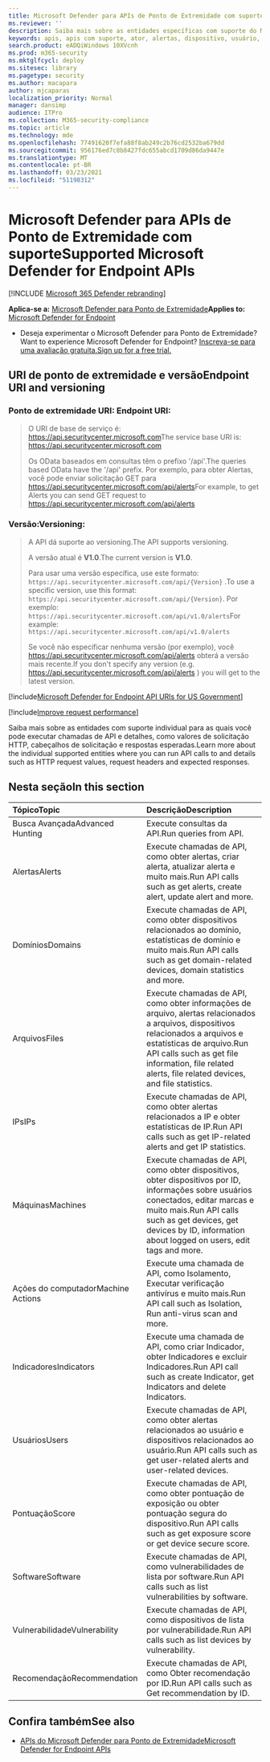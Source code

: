 ```yaml
---
title: Microsoft Defender para APIs de Ponto de Extremidade com suporte
ms.reviewer: ''
description: Saiba mais sobre as entidades específicas com suporte do Microsoft Defender para Endpoint para as quais você pode criar chamadas de API.
keywords: apis, apis com suporte, ator, alertas, dispositivo, usuário, domínio, ip, arquivo, consultas avançadas, busca avançada
search.product: eADQiWindows 10XVcnh
ms.prod: m365-security
ms.mktglfcycl: deploy
ms.sitesec: library
ms.pagetype: security
ms.author: macapara
author: mjcaparas
localization_priority: Normal
manager: dansimp
audience: ITPro
ms.collection: M365-security-compliance
ms.topic: article
ms.technology: mde
ms.openlocfilehash: 77491620f7efa88f8ab249c2b76cd2532ba679dd
ms.sourcegitcommit: 956176ed7c8b8427fdc655abcd1709d86da9447e
ms.translationtype: MT
ms.contentlocale: pt-BR
ms.lasthandoff: 03/23/2021
ms.locfileid: "51198312"
---
```

# <a name="supported-microsoft-defender-for-endpoint-apis"></a><span data-ttu-id="4bc0d-104">Microsoft Defender para APIs de Ponto de Extremidade com suporte</span><span class="sxs-lookup"><span data-stu-id="4bc0d-104">Supported Microsoft Defender for Endpoint APIs</span></span>

[!INCLUDE [Microsoft 365 Defender rebranding](../../includes/microsoft-defender.md)]


<span data-ttu-id="4bc0d-105">**Aplica-se a:** [Microsoft Defender para Ponto de Extremidade](https://go.microsoft.com/fwlink/?linkid=2154037)</span><span class="sxs-lookup"><span data-stu-id="4bc0d-105">**Applies to:** [Microsoft Defender for Endpoint](https://go.microsoft.com/fwlink/?linkid=2154037)</span></span>

- <span data-ttu-id="4bc0d-106">Deseja experimentar o Microsoft Defender para Ponto de Extremidade?</span><span class="sxs-lookup"><span data-stu-id="4bc0d-106">Want to experience Microsoft Defender for Endpoint?</span></span> [<span data-ttu-id="4bc0d-107">Inscreva-se para uma avaliação gratuita.</span><span class="sxs-lookup"><span data-stu-id="4bc0d-107">Sign up for a free trial.</span></span>](https://www.microsoft.com/microsoft-365/windows/microsoft-defender-atp?ocid=docs-wdatp-exposedapis-abovefoldlink) 

## <a name="endpoint-uri-and-versioning"></a><span data-ttu-id="4bc0d-108">URI de ponto de extremidade e versão</span><span class="sxs-lookup"><span data-stu-id="4bc0d-108">Endpoint URI and versioning</span></span>

### <a name="endpoint-uri"></a><span data-ttu-id="4bc0d-109">Ponto de extremidade URI:            </span><span class="sxs-lookup"><span data-stu-id="4bc0d-109">Endpoint URI:</span></span>

> <span data-ttu-id="4bc0d-110">O URI de base de serviço é: https://api.securitycenter.microsoft.com</span><span class="sxs-lookup"><span data-stu-id="4bc0d-110">The service base URI is: https://api.securitycenter.microsoft.com</span></span>
> 
> <span data-ttu-id="4bc0d-111">Os OData baseados em consultas têm o prefixo '/api'.</span><span class="sxs-lookup"><span data-stu-id="4bc0d-111">The queries based OData have the '/api' prefix.</span></span> <span data-ttu-id="4bc0d-112">Por exemplo, para obter Alertas, você pode enviar solicitação GET para https://api.securitycenter.microsoft.com/api/alerts</span><span class="sxs-lookup"><span data-stu-id="4bc0d-112">For example, to get Alerts you can send GET request to https://api.securitycenter.microsoft.com/api/alerts</span></span>

### <a name="versioning"></a><span data-ttu-id="4bc0d-113">Versão:</span><span class="sxs-lookup"><span data-stu-id="4bc0d-113">Versioning:</span></span>

> <span data-ttu-id="4bc0d-114">A API dá suporte ao versioning.</span><span class="sxs-lookup"><span data-stu-id="4bc0d-114">The API supports versioning.</span></span>
> 
> <span data-ttu-id="4bc0d-115">A versão atual é **V1.0**.</span><span class="sxs-lookup"><span data-stu-id="4bc0d-115">The current version is **V1.0**.</span></span>
> 
> <span data-ttu-id="4bc0d-116">Para usar uma versão específica, use este formato: `https://api.securitycenter.microsoft.com/api/{Version}` .</span><span class="sxs-lookup"><span data-stu-id="4bc0d-116">To use a specific version, use this format: `https://api.securitycenter.microsoft.com/api/{Version}`.</span></span> <span data-ttu-id="4bc0d-117">Por exemplo: `https://api.securitycenter.microsoft.com/api/v1.0/alerts`</span><span class="sxs-lookup"><span data-stu-id="4bc0d-117">For example: `https://api.securitycenter.microsoft.com/api/v1.0/alerts`</span></span>
> 
> <span data-ttu-id="4bc0d-118">Se você não especificar nenhuma versão (por exemplo), você https://api.securitycenter.microsoft.com/api/alerts obterá a versão mais recente.</span><span class="sxs-lookup"><span data-stu-id="4bc0d-118">If you don't specify any version (e.g. https://api.securitycenter.microsoft.com/api/alerts ) you will get to the latest version.</span></span>


[!include[Microsoft Defender for Endpoint API URIs for US Government](../../includes/microsoft-defender-api-usgov.md)]

[!include[Improve request performance](../../includes/improve-request-performance.md)]


<span data-ttu-id="4bc0d-119">Saiba mais sobre as entidades com suporte individual para as quais você pode executar chamadas de API e detalhes, como valores de solicitação HTTP, cabeçalhos de solicitação e respostas esperadas.</span><span class="sxs-lookup"><span data-stu-id="4bc0d-119">Learn more about the individual supported entities where you can run API calls to and details such as HTTP request values, request headers and expected responses.</span></span>

## <a name="in-this-section"></a><span data-ttu-id="4bc0d-120">Nesta seção</span><span class="sxs-lookup"><span data-stu-id="4bc0d-120">In this section</span></span>

<span data-ttu-id="4bc0d-121">Tópico</span><span class="sxs-lookup"><span data-stu-id="4bc0d-121">Topic</span></span> | <span data-ttu-id="4bc0d-122">Descrição</span><span class="sxs-lookup"><span data-stu-id="4bc0d-122">Description</span></span>
:---|:---
<span data-ttu-id="4bc0d-123">Busca Avançada</span><span class="sxs-lookup"><span data-stu-id="4bc0d-123">Advanced Hunting</span></span> | <span data-ttu-id="4bc0d-124">Execute consultas da API.</span><span class="sxs-lookup"><span data-stu-id="4bc0d-124">Run queries from API.</span></span>
<span data-ttu-id="4bc0d-125">Alertas</span><span class="sxs-lookup"><span data-stu-id="4bc0d-125">Alerts</span></span> | <span data-ttu-id="4bc0d-126">Execute chamadas de API, como obter alertas, criar alerta, atualizar alerta e muito mais.</span><span class="sxs-lookup"><span data-stu-id="4bc0d-126">Run API calls such as get alerts, create alert, update alert and more.</span></span>
<span data-ttu-id="4bc0d-127">Domínios</span><span class="sxs-lookup"><span data-stu-id="4bc0d-127">Domains</span></span> | <span data-ttu-id="4bc0d-128">Execute chamadas de API, como obter dispositivos relacionados ao domínio, estatísticas de domínio e muito mais.</span><span class="sxs-lookup"><span data-stu-id="4bc0d-128">Run API calls such as get domain-related devices, domain statistics and more.</span></span>
<span data-ttu-id="4bc0d-129">Arquivos</span><span class="sxs-lookup"><span data-stu-id="4bc0d-129">Files</span></span> | <span data-ttu-id="4bc0d-130">Execute chamadas de API, como obter informações de arquivo, alertas relacionados a arquivos, dispositivos relacionados a arquivos e estatísticas de arquivo.</span><span class="sxs-lookup"><span data-stu-id="4bc0d-130">Run API calls such as get file information, file related alerts, file related devices, and file statistics.</span></span>
<span data-ttu-id="4bc0d-131">IPs</span><span class="sxs-lookup"><span data-stu-id="4bc0d-131">IPs</span></span> | <span data-ttu-id="4bc0d-132">Execute chamadas de API, como obter alertas relacionados a IP e obter estatísticas de IP.</span><span class="sxs-lookup"><span data-stu-id="4bc0d-132">Run API calls such as get IP-related alerts and get IP statistics.</span></span>
<span data-ttu-id="4bc0d-133">Máquinas</span><span class="sxs-lookup"><span data-stu-id="4bc0d-133">Machines</span></span> | <span data-ttu-id="4bc0d-134">Execute chamadas de API, como obter dispositivos, obter dispositivos por ID, informações sobre usuários conectados, editar marcas e muito mais.</span><span class="sxs-lookup"><span data-stu-id="4bc0d-134">Run API calls such as get devices, get devices by ID, information about logged on users, edit tags and more.</span></span>
<span data-ttu-id="4bc0d-135">Ações do computador</span><span class="sxs-lookup"><span data-stu-id="4bc0d-135">Machine Actions</span></span> | <span data-ttu-id="4bc0d-136">Execute uma chamada de API, como Isolamento, Executar verificação antivírus e muito mais.</span><span class="sxs-lookup"><span data-stu-id="4bc0d-136">Run API call such as Isolation, Run anti-virus scan and more.</span></span>
<span data-ttu-id="4bc0d-137">Indicadores</span><span class="sxs-lookup"><span data-stu-id="4bc0d-137">Indicators</span></span> | <span data-ttu-id="4bc0d-138">Execute uma chamada de API, como criar Indicador, obter Indicadores e excluir Indicadores.</span><span class="sxs-lookup"><span data-stu-id="4bc0d-138">Run API call such as create Indicator, get Indicators and delete Indicators.</span></span>
<span data-ttu-id="4bc0d-139">Usuários</span><span class="sxs-lookup"><span data-stu-id="4bc0d-139">Users</span></span> | <span data-ttu-id="4bc0d-140">Execute chamadas de API, como obter alertas relacionados ao usuário e dispositivos relacionados ao usuário.</span><span class="sxs-lookup"><span data-stu-id="4bc0d-140">Run API calls such as get user-related alerts and user-related devices.</span></span>
<span data-ttu-id="4bc0d-141">Pontuação</span><span class="sxs-lookup"><span data-stu-id="4bc0d-141">Score</span></span> | <span data-ttu-id="4bc0d-142">Execute chamadas de API, como obter pontuação de exposição ou obter pontuação segura do dispositivo.</span><span class="sxs-lookup"><span data-stu-id="4bc0d-142">Run API calls such as get exposure score or get device secure score.</span></span>
<span data-ttu-id="4bc0d-143">Software</span><span class="sxs-lookup"><span data-stu-id="4bc0d-143">Software</span></span> | <span data-ttu-id="4bc0d-144">Execute chamadas de API, como vulnerabilidades de lista por software.</span><span class="sxs-lookup"><span data-stu-id="4bc0d-144">Run API calls such as list vulnerabilities by software.</span></span>
<span data-ttu-id="4bc0d-145">Vulnerabilidade</span><span class="sxs-lookup"><span data-stu-id="4bc0d-145">Vulnerability</span></span> | <span data-ttu-id="4bc0d-146">Execute chamadas de API, como dispositivos de lista por vulnerabilidade.</span><span class="sxs-lookup"><span data-stu-id="4bc0d-146">Run API calls such as list devices by vulnerability.</span></span>
<span data-ttu-id="4bc0d-147">Recomendação</span><span class="sxs-lookup"><span data-stu-id="4bc0d-147">Recommendation</span></span> | <span data-ttu-id="4bc0d-148">Execute chamadas de API, como Obter recomendação por ID.</span><span class="sxs-lookup"><span data-stu-id="4bc0d-148">Run API calls such as Get recommendation by ID.</span></span>

## <a name="see-also"></a><span data-ttu-id="4bc0d-149">Confira também</span><span class="sxs-lookup"><span data-stu-id="4bc0d-149">See also</span></span>
- [<span data-ttu-id="4bc0d-150">APIs do Microsoft Defender para Ponto de Extremidade</span><span class="sxs-lookup"><span data-stu-id="4bc0d-150">Microsoft Defender for Endpoint APIs</span></span>](apis-intro.md)
